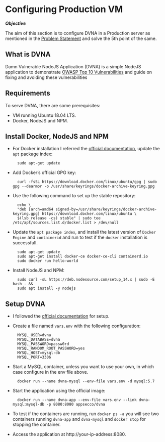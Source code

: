 # Configuring Production VM

***Objective***

The aim of this section is to configure DVNA in a Production server as mentioned in the [Problem Statement](https://devsecops-report.netlify.app/problem-statements/) and solve the 5th point of the same.
## What is DVNA
Damn Vulnerable NodeJS Application (DVNA) is a simple NodeJS application to demonstrate [OWASP Top 10 Vulnerabilities](https://owasp.org/www-project-top-ten/2017/) and guide on fixing and avoiding these vulnerabilities
## Requirements

To serve DVNA, there are some prerequisites:

- VM running Ubuntu 18.04 LTS.
- Docker, NodeJS and NPM.  
## Install Docker, NodeJS and NPM

- For Docker installation I referred the [official documentation](https://docs.docker.com/engine/install/), update the `apt` package index:

        sudo apt-get update

- Add Docker’s official GPG key:

        curl -fsSL https://download.docker.com/linux/ubuntu/gpg | sudo gpg --dearmor -o /usr/share/keyrings/docker-archive-keyring.gpg
  
- Use the following command to set up the stable repository:

        echo \
        "deb [arch=amd64 signed-by=/usr/share/keyrings/docker-archive-keyring.gpg] https://download.docker.com/linux/ubuntu \
        $(lsb_release -cs) stable" | sudo tee /etc/apt/sources.list.d/docker.list > /dev/null

- Update the `apt package index`, and install the latest version of `Docker Engine` and `containerid` and run to test if the `docker` installation is successfull.

        sudo apt-get update
        sudo apt-get install docker-ce docker-ce-cli containerd.io
        sudo docker run hello-world

- Install NodeJS and NPM:

        sudo curl -sL https://deb.nodesource.com/setup_14.x | sudo -E bash - &&
        sudo apt install -y nodejs 
## Setup DVNA

- I followed the [official documentation](https://github.com/appsecco/dvna/blob/master/docs/setup.md) for setup.
- Create a file named `vars.env` with the following configuration:

        MYSQL_USER=dvna
        MYSQL_DATABASE=dvna
        MYSQL_PASSWORD=passw0rd
        MYSQL_RANDOM_ROOT_PASSWORD=yes
        MYSQL_HOST=mysql-db
        MYSQL_PORT=3306

- Start a MySQL container, unless you want to use your own, in which case configure in the env file above.

        docker run --name dvna-mysql --env-file vars.env -d mysql:5.7

- Start the application using the official image:

        docker run --name dvna-app --env-file vars.env --link dvna-mysql:mysql-db -p 8080:8080 appsecco/dvna

- To test if the containers are running, run `docker ps -a` you will see two containers running `dvna-app` and `dvna-mysql` and `docker stop` for stopping the container.
- Access the application at http://your-ip-address:8080.
  